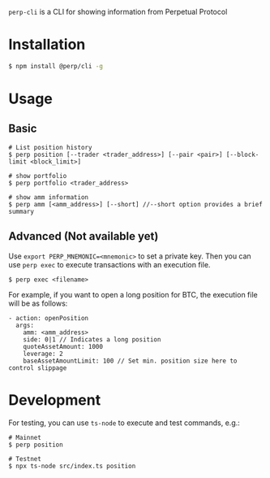 `perp-cli` is a CLI for showing information from Perpetual Protocol

# Installation

```bash
$ npm install @perp/cli -g
```
# Usage

## Basic

```shell
# List position history
$ perp position [--trader <trader_address>] [--pair <pair>] [--block-limit <block_limit>]

# show portfolio
$ perp portfolio <trader_address>

# show amm information
$ perp amm [<amm_address>] [--short] //--short option provides a brief summary
```

## Advanced (Not available yet)

Use `export PERP_MNEMONIC=<mnemonic>` to set a private key. Then you can use `perp exec` to execute transactions with an execution file.

```shell
$ perp exec <filename>
```

For example, if you want to open a long position for BTC, the execution file will be as follows:

```
- action: openPosition
  args:
    amm: <amm_address>
    side: 0|1 // Indicates a long position
    quoteAssetAmount: 1000
    leverage: 2
    baseAssetAmountLimit: 100 // Set min. position size here to control slippage
```

# Development

For testing, you can use `ts-node` to execute and test commands, e.g.:

```shell
# Mainnet
$ perp position

# Testnet
$ npx ts-node src/index.ts position
```
